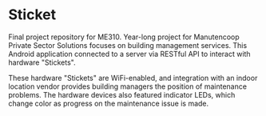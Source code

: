 # Sticket

Final project repository for ME310. Year-long project for Manutencoop Private Sector Solutions focuses on building management services. This Android application connected to a server via RESTful API to interact with hardware "Stickets". 

These hardware "Stickets" are WiFi-enabled, and integration with an indoor location vendor provides building managers the position of maintenance problems. The hardware devices also featured indicator LEDs, which change color as progress on the maintenance issue is made.
